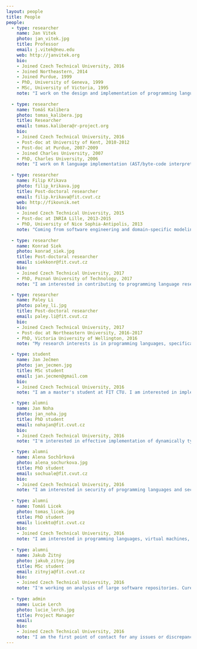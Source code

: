 ```yaml
---
layout: people
title: People
people:
  - type: researcher
    name: Jan Vitek
    photo: jan_vitek.jpg
    title: Professor
    email: j.vitek@neu.edu
    web: http://janvitek.org
    bio:
    - Joined Czech Technical University, 2016
    - Joined Northeastern, 2014
    - Joined Purdue, 1999
    - PhD, University of Geneva, 1999
    - MSc, University of Victoria, 1995
    note: "I work on the design and implementation of programming languages. I led the implementation of the first real-time Java virtual machine to be flight-tested. With Noble and Potter, I proposed what became known as Ownership Types.  I tried to understand JavaScript by dynamic analysis and am now looking at supporting scalable data analysis in R."
    
  - type: researcher
    name: Tomáš Kalibera
    photo: tomas_kalibera.jpg
    title: Researcher
    email: tomas.kalibera@r-project.org
    bio:
    - Joined Czech Technical University, 2016
    - Post-doc at University of Kent, 2010-2012
    - Post-doc at Purdue, 2007-2009
    - Joined Charles University, 2007
    - PhD, Charles University, 2006
    note: "I work on R language implementation (AST/byte-code interpreter, runtime). I worked on Java and real-time Java implementations (garbage collector, ahead-of-time compiler, interrupt control), on benchmarks and on benchmarking methodology (modeling non-determinism with random effects)."
    
  - type: researcher
    name: Filip Křikava
    photo: filip_krikava.jpg
    title: Post-doctoral researcher
    email: filip.krikava@fit.cvut.cz
    web: http://fikovnik.net
    bio:
    - Joined Czech Technical University, 2015
    - Post-doc at INRIA Lille, 2013-2015
    - PhD, University of Nice Sophia-Antipolis, 2013
    note: "Coming from software engineering and domain-specific modeling. I’m interested in various aspects of programming languages in particular in static and dynamic program analysis. Most recently I have been working on dynamic tracing in R."
  
  - type: researcher
    name: Konrad Siek
    photo: konrad_siek.jpg
    title: Post-doctoral researcher
    email: siekkonr@fit.cvut.cz
    bio:
    - Joined Czech Technical University, 2017
    - PhD, Poznań University of Technology, 2017
    note: "I am interested in contributing to programming language research, which is a new field to me. I have a background in distributed computing, concurrency, and transactional memory. I am currently exploring the R language, its compilation and static analysis."

  - type: researcher
    name: Paley Li
    photo: paley_li.jpg
    title: Post-doctoral researcher
    email: paley.li@fit.cvut.cz
    bio:
    - Joined Czech Technical University, 2017
    - Post-doc at Northeastern University, 2016-2017
    - PhD, Victoria University of Wellington, 2016
    note: "My research interests is in programming languages, specifically type theory, ownership types, and local reasoning for memory management. Most recently, I have been working on formalising object cloning for ownership types."

  - type: student
    name: Jan Ječmen
    photo: jan_jecmen.jpg
    title: MSc student
    email: jan.jecmen@gmail.com
    bio:
    - Joined Czech Technical University, 2016
    note: "I am a master's student at FIT CTU. I am interested in implementation of programming languages."

  - type: alumni
    name: Jan Noha
    photo: jan_noha.jpg
    title: PhD student
    email: nohajan@fit.cvut.cz
    bio:
    - Joined Czech Technical University, 2016
    note: "I'm interested in effective implementation of dynamically typed programming languages."

  - type: alumni
    name: Alena Sochůrková
    photo: alena_sochurkova.jpg
    title: PhD student
    email: sochuale@fit.cvut.cz
    bio:
    - Joined Czech Technical University, 2016
    note: "I am interested in security of programming languages and secure programming principles."
    
  - type: alumni
    name: Tomáš Licek
    photo: tomas_licek.jpg
    title: PhD student
    email: licekto@fit.cvut.cz
    bio:
    - Joined Czech Technical University, 2016
    note: "I am interested in programming languages, virtual machines, C++ language and low-level programming. Currently I am focused on R language, it's interpretation and optimization. I've got some experience with embedded systems and malware analysis."
    
  - type: alumni
    name: Jakub Žitný
    photo: jakub_zitny.jpg
    title: MSc student
    email: zitnyja@fit.cvut.cz
    bio:
    - Joined Czech Technical University, 2016
    note: "I'm working on analysis of large software repositories. Curently exploring the properties of JavaScript projects on GitHub, searching for clones within the projects and looking for a ways to apply machine learning techniques to improve security and performance of JavaScript code without executing it."
    
  - type: admin
    name: Lucie Lerch
    photo: lucie_lerch.jpg
    title: Project Manager
    email: 
    bio:
    - Joined Czech Technical University, 2016
    note: "I am the first point of contact for any issues or discrepancies arising from anywhere. My work is to prepare, coordinate, control such matters as budget, reports and various issues linked to the project. My goal is to give others as much space as possible to concentrate on their research work."    
---
```

